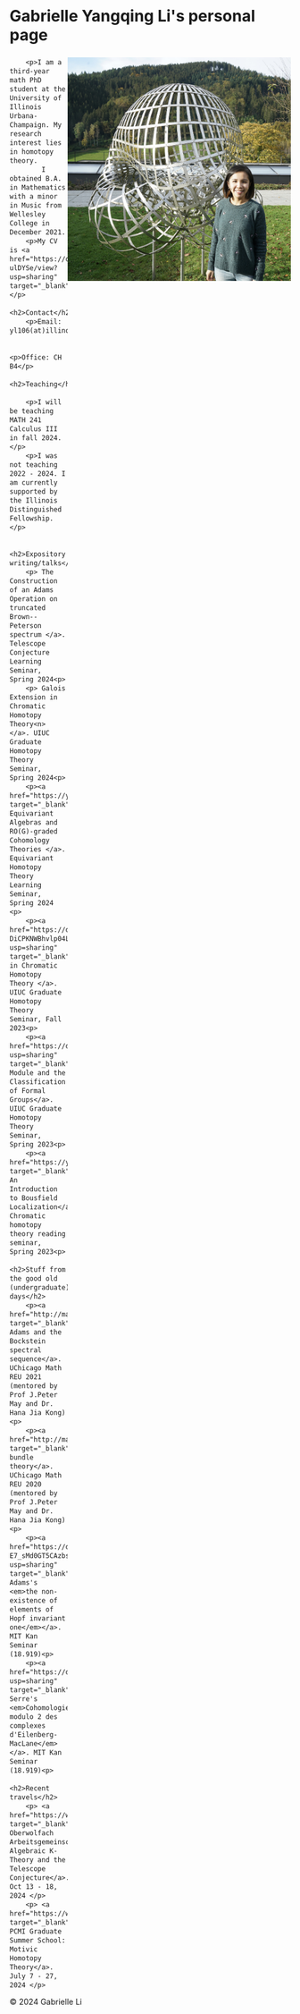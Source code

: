 <html>
<head>
	<style>
		body {
			margin: 25px 100px;
		}
	</style>
</head>
<body>
	<h1>Gabrielle Yangqing Li's personal page</h1>

<h3><img align="right" height="400" src="IMG_0098.jpg"> </h3>
	
		<p>I am a third-year math PhD student at the University of Illinois Urbana-Champaign. My research interest lies in homotopy theory.
			I obtained B.A. in Mathematics with a minor in Music from Wellesley College in December 2021. 
	  	<p>My CV is <a href="https://drive.google.com/file/d/1aRy4UVwYS0fqyiZT54i0A9A0v-ulDYSe/view?usp=sharing" target="_blank">here</a>.</p>

 	<h2>Contact</h2>
		<p>Email: yl106(at)illinois(dot)com</p>

    		<p>Office: CH B4</p>

	<h2>Teaching</h2>
	
		<p>I will be teaching MATH 241 Calculus III in fall 2024.</p> 
		<p>I was not teaching 2022 - 2024. I am currently supported by the Illinois Distinguished Fellowship. </p> 

	
	<h2>Expository writing/talks</h2>
		<p> The Construction of an Adams Operation on truncated Brown--Peterson spectrum </a>. Telescope Conjecture Learning Seminar, Spring 2024<p>
		<p> Galois Extension in Chromatic Homotopy Theory<n> </a>. UIUC Graduate Homotopy Theory Seminar, Spring 2024<p>
		<p><a href="https://yigalkamel.web.illinois.edu/equivariantAlgebra.pdf" target="_blank"> Equivariant Algebras and RO(G)-graded Cohomology Theories </a>. Equivariant Homotopy Theory Learning Seminar, Spring 2024 <p>
		<p><a href="https://drive.google.com/file/d/1jD-DiCPKNWBhvlp04LHgFbwVP5aghrzR/view?usp=sharing" target="_blank">Ambidexterity in Chromatic Homotopy Theory </a>. UIUC Graduate Homotopy Theory Seminar, Fall 2023<p>
  		<p><a href="https://drive.google.com/file/d/1HTmI2bB134pxzv7UETSjSkjC3NaAv0mC/view?usp=sharing" target="_blank">Dieudonne Module and the Classification of Formal Groups</a>. UIUC Graduate Homotopy Theory Seminar, Spring 2023<p>
		<p><a href="https://yigalkamel.web.illinois.edu/ChrSp23W9notes.pdf" target="_blank"> An Introduction to Bousfield Localization</a>. Chromatic homotopy theory reading seminar, Spring 2023<p>

	<h2>Stuff from the good old (undergraduate) days</h2>
  		<p><a href="http://math.uchicago.edu/~may/REU2021/REUPapers/Li,Gabrielle.pdf" target="_blank">The Adams and the Bockstein spectral sequence</a>. UChicago Math REU 2021 (mentored by Prof J.Peter May and Dr. Hana Jia Kong)<p> 
  		<p><a href="http://math.uchicago.edu/~may/REU2020/REUPapers/Li,Gabrielle.pdf" target="_blank">Generalized bundle theory</a>. UChicago Math REU 2020 (mentored by Prof J.Peter May and Dr. Hana Jia Kong)<p> 
   		<p><a href="https://drive.google.com/file/d/1PuWLJKY5U6hptNy-E7_sMd0GT5CAzbs4/view?usp=sharing" target="_blank">On Adams's <em>the non-existence of elements of Hopf invariant one</em></a>. MIT Kan Seminar (18.919)<p> 
		<p><a href="https://drive.google.com/file/d/1YkvY3Uy6iTZYKg4bUlrxjrjQ7v0ns9hU/view?usp=sharing" target="_blank">On Serre's <em>Cohomologie modulo 2 des complexes d'Eilenberg-MacLane</em></a>. MIT Kan Seminar (18.919)<p> 

	<h2>Recent travels</h2>
		<p> <a href="https://www.mfo.de/occasion/2442/www_view" target="_blank"> Oberwolfach Arbeitsgemeinschaft: Algebraic K-Theory and the Telescope Conjecture</a>. Oct 13 - 18, 2024 </p>
		<p> <a href="https://www.ias.edu/pcmi" target="_blank"> PCMI Graduate Summer School: Motivic Homotopy Theory</a>. July 7 - 27, 2024 </p>
   <footer>
		  <p>&copy; 2024 Gabrielle Li
